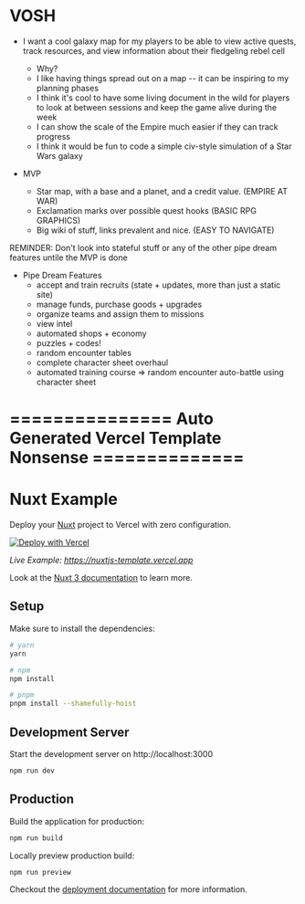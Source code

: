 # VOSH


- I want a cool galaxy map for my players to be able to view active quests, track resources, and view information about their fledgeling rebel cell
    - Why?
    - I like having things spread out on a map -- it can be inspiring to my planning phases
    - I think it's cool to have some living document in the wild for players to look at between sessions and keep the game alive during the week
    - I can show the scale of the Empire much easier if they can track progress
    - I think it would be fun to code a simple civ-style simulation of a Star Wars galaxy

- MVP
    - Star map, with a base and a planet, and a credit value. (EMPIRE AT WAR)
    - Exclamation marks over possible quest hooks (BASIC RPG GRAPHICS)
    - Big wiki of stuff, links prevalent and nice. (EASY TO NAVIGATE)

REMINDER: Don't look into stateful stuff or any of the other pipe dream features untile the MVP is done


- Pipe Dream Features
    - accept and train recruits (state + updates, more than just a static site)
    - manage funds, purchase goods + upgrades
    - organize teams and assign them to missions
    - view intel
    - automated shops + economy
    - puzzles + codes!
    - random encounter tables
    - complete character sheet overhaul
    - automated training course => random encounter auto-battle using character sheet


# =============== Auto Generated Vercel Template Nonsense ==============

# Nuxt Example

Deploy your [Nuxt](https://nuxt.com) project to Vercel with zero configuration.

[![Deploy with Vercel](https://vercel.com/button)](https://vercel.com/new/clone?repository-url=https://github.com/vercel/vercel/tree/main/examples/nuxtjs&template=nuxtjs)

_Live Example: https://nuxtjs-template.vercel.app_

Look at the [Nuxt 3 documentation](https://v3.nuxtjs.org) to learn more.

## Setup

Make sure to install the dependencies:

```bash
# yarn
yarn

# npm
npm install

# pnpm
pnpm install --shamefully-hoist
```

## Development Server

Start the development server on http://localhost:3000

```bash
npm run dev
```

## Production

Build the application for production:

```bash
npm run build
```

Locally preview production build:

```bash
npm run preview
```

Checkout the [deployment documentation](https://nuxt.com/docs/getting-started/deployment#presets) for more information.
